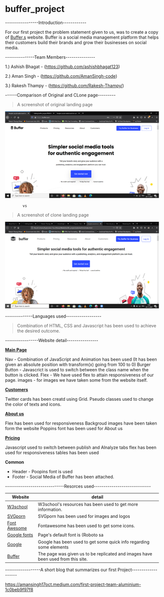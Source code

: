 # buffer_project

-----------------Introduction------------

For our first project the problem statement given to us,  was to create a copy of [Buffer,s](https://buffer.com/) website. Buffer is a social media management platform that helps their customers build their brands and grow their businesses on social media.

---------------Team Members---------------

1.) Ashish Bhagat - (https://github.com/ashishbhagat123)

2.) Aman Singh - (https://github.com/AmanSingh-code)

3.) Rakesh Thampy - (https://github.com/Rakesh-Thampy/)

------Comparison of Original and CLone page---------

> A screenshot of original landing page

![Landing Page Original](https://github.com/Rakesh-Thampy/buffer_project/blob/main/screenshots/landing_original.png)

            vs

> A screenshot of clone landing page

![Landing Page clone](https://github.com/Rakesh-Thampy/buffer_project/blob/main/screenshots/landing_copy.png)

--------------Languages used------------------

> Combination of HTML, CSS and Javascript has been used to achieve the desired outcome.

-----------------Website detail----------------


[**Main Page**](https://github.com/Rakesh-Thampy/buffer_project/blob/main/website/html/index.html)

Nav - Combination of JavaScript and Animation has been used (It has been given an absolute position with transform(x) going from 100 to 0)
Burger Button - Javascrict is used to switch between the class name when the button is clicked.
Flex - We have used flex to attain responsiveness of our page.
images - for images we have taken some from the website itself.

[**Customers**](https://github.com/Rakesh-Thampy/buffer_project/blob/main/website/html/customers.html)

Twitter cards has been creatd using Grid.
Pseudo classes used to change the color of texts and icons.

[**About us**](https://github.com/Rakesh-Thampy/buffer_project/blob/main/website/html/about_us.html)

Flex has been used for responsiveness
Backgroud images have been taken form the website
Poppins font has been used for About us

[**Pricing**](https://github.com/Rakesh-Thampy/buffer_project/blob/main/website/html/pricing.html)

Javascript used to switch between publish and Alnalyze tabs
flex has been used for responsiveness
tables has been used

**Common**
           


- Header - Poopins font is used 
- Footer - Social Media of Buffer has been attached.
           

------------------------------Resorces used-----------------------------

Website | detail
------------ | -------------
[W3school](https://www.w3schools.com)  | W3school's resources has been used to get more information.
[SVGporn](https://svgporn.com/) | SVGporn has been used for images and logos
[Font Awesome](https://fontawesome.com/) | Fontawesome has been used to get some icons.
[Google fonts](https://fonts.google.com/)  | Page's default font is (Roboto sa
[Google](https://google.co.in/) | Google has been used to get some quick info regarding some elements
[Buffer](https://buffer.com/)  | The page was given us to be replicated and images have been used from this site.



------------------A short blog  that summarizes our first Project-------------------

https://amansingh17oct.medium.com/first-project-team-aluminium-1c0beb9f97f8


